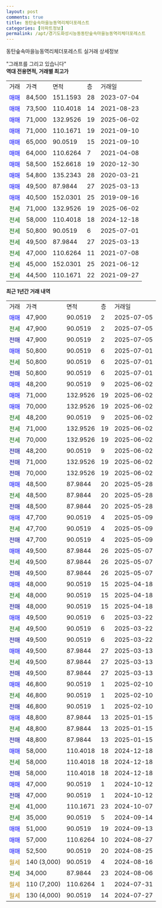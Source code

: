 ```yaml
---
layout: post
comments: true
title: 동탄숲속마을능동역리체더포레스트
categories: [아파트정보]
permalink: /apt/경기도화성시능동동탄숲속마을능동역리체더포레스트
---
```


동탄숲속마을능동역리체더포레스트 실거래 상세정보

<script type="text/javascript">
  google.charts.load('current', {'packages':['line', 'corechart']});
  google.charts.setOnLoadCallback(drawChart);

  function drawChart() {
    var data = new google.visualization.DataTable();
    data.addColumn('date', '거래일');
    data.addColumn('number', "매매");
    data.addColumn('number', "전세");
    data.addColumn('number', "전매");

    data.addRows([[new Date(Date.parse("2025-07-05")), 47900, null, null], [new Date(Date.parse("2025-07-05")), null, 47900, null], [new Date(Date.parse("2025-07-05")), null, null, 47900], [new Date(Date.parse("2025-07-01")), 50800, null, null], [new Date(Date.parse("2025-07-01")), null, 50800, null], [new Date(Date.parse("2025-07-01")), null, null, 50800], [new Date(Date.parse("2025-06-02")), 48200, null, null], [new Date(Date.parse("2025-06-02")), 71000, null, null], [new Date(Date.parse("2025-06-02")), 70000, null, null], [new Date(Date.parse("2025-06-02")), null, 48200, null], [new Date(Date.parse("2025-06-02")), null, 71000, null], [new Date(Date.parse("2025-06-02")), null, 70000, null], [new Date(Date.parse("2025-06-02")), null, null, 48200], [new Date(Date.parse("2025-06-02")), null, null, 71000], [new Date(Date.parse("2025-06-02")), null, null, 70000], [new Date(Date.parse("2025-05-28")), 48500, null, null], [new Date(Date.parse("2025-05-28")), null, 48500, null], [new Date(Date.parse("2025-05-28")), null, null, 48500], [new Date(Date.parse("2025-05-09")), 47700, null, null], [new Date(Date.parse("2025-05-09")), null, 47700, null], [new Date(Date.parse("2025-05-09")), null, null, 47700], [new Date(Date.parse("2025-05-07")), 49500, null, null], [new Date(Date.parse("2025-05-07")), null, 49500, null], [new Date(Date.parse("2025-05-07")), null, null, 49500], [new Date(Date.parse("2025-04-18")), 48000, null, null], [new Date(Date.parse("2025-04-18")), null, 48000, null], [new Date(Date.parse("2025-04-18")), null, null, 48000], [new Date(Date.parse("2025-03-22")), 49500, null, null], [new Date(Date.parse("2025-03-22")), null, 49500, null], [new Date(Date.parse("2025-03-22")), null, null, 49500], [new Date(Date.parse("2025-03-13")), 49500, null, null], [new Date(Date.parse("2025-03-13")), null, 49500, null], [new Date(Date.parse("2025-03-13")), null, null, 49500], [new Date(Date.parse("2025-02-10")), 46800, null, null], [new Date(Date.parse("2025-02-10")), null, 46800, null], [new Date(Date.parse("2025-02-10")), null, null, 46800], [new Date(Date.parse("2025-01-15")), 48800, null, null], [new Date(Date.parse("2025-01-15")), null, 48800, null], [new Date(Date.parse("2025-01-15")), null, null, 48800], [new Date(Date.parse("2024-12-18")), 58000, null, null], [new Date(Date.parse("2024-12-18")), null, 58000, null], [new Date(Date.parse("2024-12-18")), null, null, 58000], [new Date(Date.parse("2024-10-12")), 47000, null, null], [new Date(Date.parse("2024-10-12")), null, null, 47000], [new Date(Date.parse("2024-10-07")), null, 41000, null], [new Date(Date.parse("2024-09-14")), null, 35000, null], [new Date(Date.parse("2024-09-13")), 51000, null, null], [new Date(Date.parse("2024-08-27")), 57000, null, null], [new Date(Date.parse("2024-08-25")), 52500, null, null], [new Date(Date.parse("2024-08-16")), null, null, null], [new Date(Date.parse("2024-08-06")), null, 34000, null], [new Date(Date.parse("2024-07-31")), null, null, null], [new Date(Date.parse("2024-07-27")), null, null, null]]);

    var options = {
      hAxis: {
        format: 'yyyy/MM/dd'
      },    
      lineWidth: 0,
      pointsVisible: true,    
      title: '최근 1년간 유형별 실거래가 분포',
      legend: { position: 'bottom' }
    };

    var formatter = new google.visualization.NumberFormat({pattern:'###,###'} );
    formatter.format(data, 1);
    formatter.format(data, 2);
    
    setTimeout(function() {
        var chart = new google.visualization.LineChart(document.getElementById('columnchart_material'));
        chart.draw(data, (options));
        document.getElementById('loading').style.display = 'none';
    }, 200);
  }
</script>


<div id="loading" style="z-index:20; display: block; margin-left: 0px">"그래프를 그리고 있습니다"</div>
<div id="columnchart_material" style="width: 95%; margin-left: 0px; display: block"></div>
<!-- contents start -->
<b>역대 전용면적, 거래별 최고가</b>
<table class="sortable">
    <tr>
      <td>거래</td>
      <td>가격</td>
      <td>면적</td>
      <td>층</td>
      <td>거래일</td>
    </tr>
        <tr>
          <td><a style="color: blue">매매</a></td>
          <td>84,500</td>
          <td>151.1593</td>
          <td>28</td>
          <td>2023-07-04</td>
        </tr>            <tr>
          <td><a style="color: blue">매매</a></td>
          <td>73,500</td>
          <td>110.4018</td>
          <td>14</td>
          <td>2021-08-23</td>
        </tr>            <tr>
          <td><a style="color: blue">매매</a></td>
          <td>71,000</td>
          <td>132.9526</td>
          <td>19</td>
          <td>2025-06-02</td>
        </tr>            <tr>
          <td><a style="color: blue">매매</a></td>
          <td>71,000</td>
          <td>110.1671</td>
          <td>19</td>
          <td>2021-09-10</td>
        </tr>            <tr>
          <td><a style="color: blue">매매</a></td>
          <td>65,000</td>
          <td>90.0519</td>
          <td>15</td>
          <td>2021-09-10</td>
        </tr>            <tr>
          <td><a style="color: blue">매매</a></td>
          <td>64,000</td>
          <td>110.6264</td>
          <td>7</td>
          <td>2021-04-08</td>
        </tr>            <tr>
          <td><a style="color: blue">매매</a></td>
          <td>58,500</td>
          <td>152.6618</td>
          <td>19</td>
          <td>2020-12-30</td>
        </tr>            <tr>
          <td><a style="color: blue">매매</a></td>
          <td>54,800</td>
          <td>135.2343</td>
          <td>28</td>
          <td>2020-03-21</td>
        </tr>            <tr>
          <td><a style="color: blue">매매</a></td>
          <td>49,500</td>
          <td>87.9844</td>
          <td>27</td>
          <td>2025-03-13</td>
        </tr>            <tr>
          <td><a style="color: blue">매매</a></td>
          <td>40,500</td>
          <td>152.0301</td>
          <td>25</td>
          <td>2019-09-16</td>
        </tr>        
        <tr>
              <td><a style="color: darkgreen">전세</a></td>
              <td>71,000</td>
              <td>132.9526</td>
              <td>19</td>
              <td>2025-06-02</td>
            </tr>            <tr>
              <td><a style="color: darkgreen">전세</a></td>
              <td>58,000</td>
              <td>110.4018</td>
              <td>18</td>
              <td>2024-12-18</td>
            </tr>            <tr>
              <td><a style="color: darkgreen">전세</a></td>
              <td>50,800</td>
              <td>90.0519</td>
              <td>6</td>
              <td>2025-07-01</td>
            </tr>            <tr>
              <td><a style="color: darkgreen">전세</a></td>
              <td>49,500</td>
              <td>87.9844</td>
              <td>27</td>
              <td>2025-03-13</td>
            </tr>            <tr>
              <td><a style="color: darkgreen">전세</a></td>
              <td>47,000</td>
              <td>110.6264</td>
              <td>11</td>
              <td>2021-07-08</td>
            </tr>            <tr>
              <td><a style="color: darkgreen">전세</a></td>
              <td>45,000</td>
              <td>152.0301</td>
              <td>25</td>
              <td>2021-06-12</td>
            </tr>            <tr>
              <td><a style="color: darkgreen">전세</a></td>
              <td>44,500</td>
              <td>110.1671</td>
              <td>22</td>
              <td>2021-09-27</td>
            </tr>        
    
</table>

<b>최근 1년간 거래 내역</b>

<table class="sortable">
    <tr>
      <td>거래</td>
      <td>가격</td>
      <td>면적</td>
      <td>층</td>
      <td>거래일</td>
    </tr>
    <tr>
      <td><a style="color: blue">매매</a></td>
      <td>47,900</td>
      <td>90.0519</td>
      <td>2</td>
      <td>2025-07-05</td>
    </tr>          <tr>
      <td><a style="color: darkgreen">전세</a></td>
      <td>47,900</td>
      <td>90.0519</td>
      <td>2</td>
      <td>2025-07-05</td>
    </tr>          <tr>
      <td><a style="color: darkblue">전매</a></td>
      <td>47,900</td>
      <td>90.0519</td>
      <td>2</td>
      <td>2025-07-05</td>
    </tr>          <tr>
      <td><a style="color: blue">매매</a></td>
      <td>50,800</td>
      <td>90.0519</td>
      <td>6</td>
      <td>2025-07-01</td>
    </tr>          <tr>
      <td><a style="color: darkgreen">전세</a></td>
      <td>50,800</td>
      <td>90.0519</td>
      <td>6</td>
      <td>2025-07-01</td>
    </tr>          <tr>
      <td><a style="color: darkblue">전매</a></td>
      <td>50,800</td>
      <td>90.0519</td>
      <td>6</td>
      <td>2025-07-01</td>
    </tr>          <tr>
      <td><a style="color: blue">매매</a></td>
      <td>48,200</td>
      <td>90.0519</td>
      <td>9</td>
      <td>2025-06-02</td>
    </tr>          <tr>
      <td><a style="color: blue">매매</a></td>
      <td>71,000</td>
      <td>132.9526</td>
      <td>19</td>
      <td>2025-06-02</td>
    </tr>          <tr>
      <td><a style="color: blue">매매</a></td>
      <td>70,000</td>
      <td>132.9526</td>
      <td>19</td>
      <td>2025-06-02</td>
    </tr>          <tr>
      <td><a style="color: darkgreen">전세</a></td>
      <td>48,200</td>
      <td>90.0519</td>
      <td>9</td>
      <td>2025-06-02</td>
    </tr>          <tr>
      <td><a style="color: darkgreen">전세</a></td>
      <td>71,000</td>
      <td>132.9526</td>
      <td>19</td>
      <td>2025-06-02</td>
    </tr>          <tr>
      <td><a style="color: darkgreen">전세</a></td>
      <td>70,000</td>
      <td>132.9526</td>
      <td>19</td>
      <td>2025-06-02</td>
    </tr>          <tr>
      <td><a style="color: darkblue">전매</a></td>
      <td>48,200</td>
      <td>90.0519</td>
      <td>9</td>
      <td>2025-06-02</td>
    </tr>          <tr>
      <td><a style="color: darkblue">전매</a></td>
      <td>71,000</td>
      <td>132.9526</td>
      <td>19</td>
      <td>2025-06-02</td>
    </tr>          <tr>
      <td><a style="color: darkblue">전매</a></td>
      <td>70,000</td>
      <td>132.9526</td>
      <td>19</td>
      <td>2025-06-02</td>
    </tr>          <tr>
      <td><a style="color: blue">매매</a></td>
      <td>48,500</td>
      <td>87.9844</td>
      <td>20</td>
      <td>2025-05-28</td>
    </tr>          <tr>
      <td><a style="color: darkgreen">전세</a></td>
      <td>48,500</td>
      <td>87.9844</td>
      <td>20</td>
      <td>2025-05-28</td>
    </tr>          <tr>
      <td><a style="color: darkblue">전매</a></td>
      <td>48,500</td>
      <td>87.9844</td>
      <td>20</td>
      <td>2025-05-28</td>
    </tr>          <tr>
      <td><a style="color: blue">매매</a></td>
      <td>47,700</td>
      <td>90.0519</td>
      <td>4</td>
      <td>2025-05-09</td>
    </tr>          <tr>
      <td><a style="color: darkgreen">전세</a></td>
      <td>47,700</td>
      <td>90.0519</td>
      <td>4</td>
      <td>2025-05-09</td>
    </tr>          <tr>
      <td><a style="color: darkblue">전매</a></td>
      <td>47,700</td>
      <td>90.0519</td>
      <td>4</td>
      <td>2025-05-09</td>
    </tr>          <tr>
      <td><a style="color: blue">매매</a></td>
      <td>49,500</td>
      <td>87.9844</td>
      <td>26</td>
      <td>2025-05-07</td>
    </tr>          <tr>
      <td><a style="color: darkgreen">전세</a></td>
      <td>49,500</td>
      <td>87.9844</td>
      <td>26</td>
      <td>2025-05-07</td>
    </tr>          <tr>
      <td><a style="color: darkblue">전매</a></td>
      <td>49,500</td>
      <td>87.9844</td>
      <td>26</td>
      <td>2025-05-07</td>
    </tr>          <tr>
      <td><a style="color: blue">매매</a></td>
      <td>48,000</td>
      <td>90.0519</td>
      <td>15</td>
      <td>2025-04-18</td>
    </tr>          <tr>
      <td><a style="color: darkgreen">전세</a></td>
      <td>48,000</td>
      <td>90.0519</td>
      <td>15</td>
      <td>2025-04-18</td>
    </tr>          <tr>
      <td><a style="color: darkblue">전매</a></td>
      <td>48,000</td>
      <td>90.0519</td>
      <td>15</td>
      <td>2025-04-18</td>
    </tr>          <tr>
      <td><a style="color: blue">매매</a></td>
      <td>49,500</td>
      <td>90.0519</td>
      <td>6</td>
      <td>2025-03-22</td>
    </tr>          <tr>
      <td><a style="color: darkgreen">전세</a></td>
      <td>49,500</td>
      <td>90.0519</td>
      <td>6</td>
      <td>2025-03-22</td>
    </tr>          <tr>
      <td><a style="color: darkblue">전매</a></td>
      <td>49,500</td>
      <td>90.0519</td>
      <td>6</td>
      <td>2025-03-22</td>
    </tr>          <tr>
      <td><a style="color: blue">매매</a></td>
      <td>49,500</td>
      <td>87.9844</td>
      <td>27</td>
      <td>2025-03-13</td>
    </tr>          <tr>
      <td><a style="color: darkgreen">전세</a></td>
      <td>49,500</td>
      <td>87.9844</td>
      <td>27</td>
      <td>2025-03-13</td>
    </tr>          <tr>
      <td><a style="color: darkblue">전매</a></td>
      <td>49,500</td>
      <td>87.9844</td>
      <td>27</td>
      <td>2025-03-13</td>
    </tr>          <tr>
      <td><a style="color: blue">매매</a></td>
      <td>46,800</td>
      <td>90.0519</td>
      <td>1</td>
      <td>2025-02-10</td>
    </tr>          <tr>
      <td><a style="color: darkgreen">전세</a></td>
      <td>46,800</td>
      <td>90.0519</td>
      <td>1</td>
      <td>2025-02-10</td>
    </tr>          <tr>
      <td><a style="color: darkblue">전매</a></td>
      <td>46,800</td>
      <td>90.0519</td>
      <td>1</td>
      <td>2025-02-10</td>
    </tr>          <tr>
      <td><a style="color: blue">매매</a></td>
      <td>48,800</td>
      <td>87.9844</td>
      <td>13</td>
      <td>2025-01-15</td>
    </tr>          <tr>
      <td><a style="color: darkgreen">전세</a></td>
      <td>48,800</td>
      <td>87.9844</td>
      <td>13</td>
      <td>2025-01-15</td>
    </tr>          <tr>
      <td><a style="color: darkblue">전매</a></td>
      <td>48,800</td>
      <td>87.9844</td>
      <td>13</td>
      <td>2025-01-15</td>
    </tr>          <tr>
      <td><a style="color: blue">매매</a></td>
      <td>58,000</td>
      <td>110.4018</td>
      <td>18</td>
      <td>2024-12-18</td>
    </tr>          <tr>
      <td><a style="color: darkgreen">전세</a></td>
      <td>58,000</td>
      <td>110.4018</td>
      <td>18</td>
      <td>2024-12-18</td>
    </tr>          <tr>
      <td><a style="color: darkblue">전매</a></td>
      <td>58,000</td>
      <td>110.4018</td>
      <td>18</td>
      <td>2024-12-18</td>
    </tr>          <tr>
      <td><a style="color: blue">매매</a></td>
      <td>47,000</td>
      <td>90.0519</td>
      <td>1</td>
      <td>2024-10-12</td>
    </tr>          <tr>
      <td><a style="color: darkblue">전매</a></td>
      <td>47,000</td>
      <td>90.0519</td>
      <td>1</td>
      <td>2024-10-12</td>
    </tr>          <tr>
      <td><a style="color: darkgreen">전세</a></td>
      <td>41,000</td>
      <td>110.1671</td>
      <td>23</td>
      <td>2024-10-07</td>
    </tr>          <tr>
      <td><a style="color: darkgreen">전세</a></td>
      <td>35,000</td>
      <td>90.0519</td>
      <td>5</td>
      <td>2024-09-14</td>
    </tr>          <tr>
      <td><a style="color: blue">매매</a></td>
      <td>51,000</td>
      <td>90.0519</td>
      <td>19</td>
      <td>2024-09-13</td>
    </tr>          <tr>
      <td><a style="color: blue">매매</a></td>
      <td>57,000</td>
      <td>110.6264</td>
      <td>10</td>
      <td>2024-08-27</td>
    </tr>          <tr>
      <td><a style="color: blue">매매</a></td>
      <td>52,500</td>
      <td>90.0519</td>
      <td>20</td>
      <td>2024-08-25</td>
    </tr>          <tr>
      <td><a style="color: darkgoldenrod">월세</a></td>
      <td>140 (3,000)</td>
      <td>90.0519</td>
      <td>4</td>
      <td>2024-08-16</td>
    </tr>          <tr>
      <td><a style="color: darkgreen">전세</a></td>
      <td>34,000</td>
      <td>87.9844</td>
      <td>23</td>
      <td>2024-08-06</td>
    </tr>          <tr>
      <td><a style="color: darkgoldenrod">월세</a></td>
      <td>110 (7,200)</td>
      <td>110.6264</td>
      <td>1</td>
      <td>2024-07-31</td>
    </tr>          <tr>
      <td><a style="color: darkgoldenrod">월세</a></td>
      <td>130 (4,000)</td>
      <td>90.0519</td>
      <td>14</td>
      <td>2024-07-27</td>
    </tr>      </table>
<!-- contents end -->    


